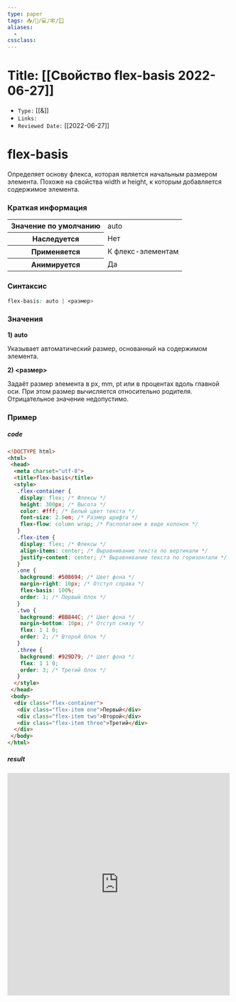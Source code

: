 ```yaml
---
type: paper
tags: 📥️/📜️/💻/🕸/🪟
aliases:
  - 
cssclass: 
---
```




# Title: **[[Свойство flex-basis 2022-06-27]]**
- `Type:` [[&]]
- `Links:`
- `Reviewed Date:` [[2022-06-27]]

# flex-basis

Определяет основу флекса, которая является начальным размером элемента. Похоже на свойства width и height, к которым добавляется содержимое элемента.

### Краткая информация
<table>
	<tbody>
		<tr>
			<th>Значение по умолчанию </th>
			<td>auto</td>
		</tr>
		<tr>
			<th>Наследуется</th>
			<td>Нет</td>
		</tr>
		<tr>
			<th>Применяется</th>
			<td>К флекс-элементам </td>
		</tr>
		<tr>
			<th>Анимируется</th>
			<td>Да</td>
		</tr>
	</tbody>
</table>

### Синтаксис
```css
flex-basis: auto | <размер>
```

### Значения
__1) auto__

Указывает автоматический размер, основанный на содержимом элемента.

__2) <размер>__

Задаёт размер элемента в px, mm, pt или в процентах вдоль главной оси. При этом размер вычисляется относительно родителя. Отрицательное значение недопустимо.

### Пример
##### code
```html
<!DOCTYPE html>
<html>
 <head>
  <meta charset="utf-8">
  <title>flex-basis</title>
  <style>
   .flex-container {
    display: flex; /* Флексы */
    height: 300px; /* Высота */
    color: #fff; /* Белый цвет текста */
    font-size: 2.6em; /* Размер шрифта */
    flex-flow: column wrap; /* Располагаем в виде колонок */
   }
   .flex-item {
    display: flex; /* Флексы */
    align-items: center; /* Выравнивание текста по вертикали */
    justify-content: center; /* Выравнивание текста по горизонтали */
   }
   .one {
    background: #508694; /* Цвет фона */
    margin-right: 10px; /* Отступ справа */
    flex-basis: 100%;
    order: 1; /* Первый блок */
   }
   .two {
    background: #BB844C; /* Цвет фона */
    margin-bottom: 10px; /* Отступ снизу */
    flex: 1 1 0;
    order: 2; /* Второй блок */
   }
   .three {
    background: #929D79; /* Цвет фона */
    flex: 1 1 0;
    order: 3; /* Третий блок */
   }
  </style>
 </head>
 <body>
  <div class="flex-container">
   <div class="flex-item one">Первый</div>
   <div class="flex-item two">Второй</div>
   <div class="flex-item three">Третий</div>
  </div>
 </body>
</html>
```

##### result
<iframe src="http://localhost:50000/flex-basis.html" style="background: white; border: none; width: 500px; height: 500px;"/></iframe>
